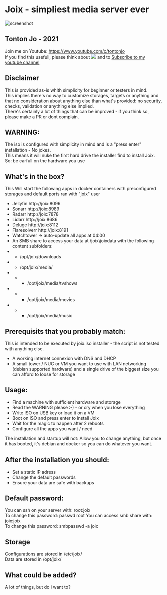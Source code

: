 # Joix - simpliest media server ever
![screenshot](https://i.ibb.co/9HjkKJ6/Screenshot-2021-09-01-160921.png)  

## Tonton Jo - 2021  
Join me on Youtube: https://www.youtube.com/c/tontonjo  
If you find this usefull, please think about
<a href="https://www.buymeacoffee.com/tontonjo"><img src="https://www.buymeacoffee.com/assets/img/custom_images/orange_img.png"></a>
and to [Subscribe to my youtube channel](http://youtube.com/channel/UCnED3K6K5FDUp-x_8rwpsZw?sub_confirmation=1)

## Disclaimer  
This is provided as-is whith simplicity for beginner or testers in mind.  
This implies there's no way to customize storages, targets or anything and that no consideration about anything else than what's provided: no security, checks, validation or anything else implied.  
There's certainly a lot of things that can be improved - if you think so, please make a PR or dont complain.  
## WARNING:
The iso is configured with simplicity in mind and is a "press enter" installation - No jokes.  
This means it will nuke the first hard drive the installer find to install Joix.
So: be carfull on the hardware you use  

## What's in the box?
This Will start the following apps in docker containers with preconfigured storages and default ports ran with "joix" user
- Jellyfin       http://joix:8096  
- Sonarr         http://joix:8989  
- Radarr         http://joix:7878  
- Lidarr         http://joix:8686  
- Deluge         http://joix:8112  
- Flaresolverr   http://joix:8191  
- Watchtower     -> auto-update all apps at 04:00  
- An SMB share to access your data at \\joix\joixdata with the following content subfolders:
- - /opt/joix/downloads
- - /opt/joix/media/
- - - /opt/joix/media/tvshows
- - - /opt/joix/media/movies
- - - /opt/joix/media/music

## Prerequisits that you probably match:
This is intended to be executed by joix.iso installer - the script is not tested with anything else.
- A working internet connexion with DNS and DHCP
- A small tower / NUC or VM you want to use with LAN networking (debian supported hardware) and a single drive of the biggest size you can afford to loose for storage

## Usage:

- Find a machine with sufficient hardware and storage
- Read the WARNING please :-) -  or cry when you lose everything
- Write ISO on USB key or load it on a VM
- Boot on ISO and press enter to install Joix
- Wait for the magic to happen after 2 reboots
- Configure all the apps you want / need

The installation and startup will not: 
Allow you to change anything, but once it has booted, it's debian and docker so you can do whatever you want.

## After the installation you should:
- Set a static IP adress
- Change the default passwords
- Ensure your data are safe with backups

## Default password:
You can ssh on your server with:
root:joix  
To change this password:  passwd root
You can access smb share with:
joix:joix  
To change this password: smbpasswd -a joix

## Storage
Configurations are stored in /etc/joix/  
Data are stored in /opt/joix/  

## What could be added?  
A lot of things, but do i want to?
